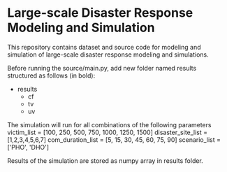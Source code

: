 # Large-scale Disaster Response Modeling and Simulation
This repository contains dataset and source code for modeling and simulation of large-scale disaster response modeling and simulations.

Before running the source/main.py, add new folder named results structured as follows (in bold):
- results
  - cf
  - tv
  - uv

The simulation will run for all combinations of the following parameters
    victim_list = [100, 250, 500, 750, 1000, 1250, 1500]
    disaster_site_list = [1,2,3,4,5,6,7]
    com_duration_list = [5, 15, 30, 45, 60, 75, 90]
    scenario_list = ['PHO', 'DHO']

Results of the simulation are stored as numpy array in results folder.
